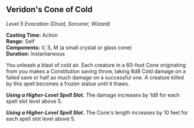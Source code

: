 ## Veridon's Cone of Cold
*Level 5 Evocation (Druid, Sorcerer, Wizard)*

**Casting Time:** Action  
**Range:** Self  
**Components:** V, S, M (a small crystal or glass cone)  
**Duration:** Instantaneous

You unleash a blast of cold air. Each creature in a 60-foot Cone originating from you makes a Constitution saving throw, taking 8d8 Cold damage on a failed save or half as much damage on a successful one. A creature killed by this spell becomes a frozen statue until it thaws.

***Using a Higher-Level Spell Slot.*** The damage increases by 1d8 for each spell slot level above 5.

***Using a Higher-Level Spell Slot.*** The Cone's length increases by 10 feet for each spell slot level above 5.
